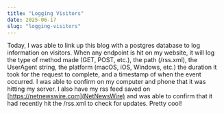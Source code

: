 ```yaml
---
title: "Logging Visitors"
date: 2025-06-17
slug: "logging-visitors"
---
```


Today, I was able to link up this blog with a postgres database to log
information on visitors. When any endpoint is hit on my website, it will log the
type of method made (GET, POST, etc.), the path (/rss.xml), the UserAgent string,
the platform (macOS, iOS, Windows, etc.) the duration it took for the request to
complete, and a timestamp of when the event occurred. I was able to confirm on
my computer and phone that it was hitting my server. I also have my rss feed
saved on [https://netnewswire.com](NetNewsWire) and was able to confirm that it
had recently hit the /rss.xml to check for updates. Pretty cool!
